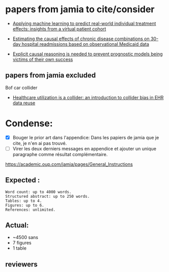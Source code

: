 # papers from jamia to cite/consider


- [Applying machine learning to predict real-world individual treatment effects: insights from a virtual patient cohort ](https://pubmed.ncbi.nlm.nih.gov/31220274/)

 
 - [Estimating the causal effects of chronic disease combinations on 30-day hospital readmissions based on observational Medicaid data](https://academic.oup.com/jamia/article/25/6/670/4677331?searchresult=1#210323777)

 - [Explicit causal reasoning is needed to prevent prognostic models being victims of their own success](https://academic.oup.com/jamia/article/26/12/1675/5625126?searchresult=1)


## papers from jamia excluded

Bof car collider 
- [Healthcare utilization is a collider: an introduction to collider bias in EHR data reuse](https://academic.oup.com/jamia/article/30/5/971/7031302?searchresult=1)

 

 # Condense:

- [x] Bouger le prior art dans l'appendice: Dans les papiers de jamia que je cite, je n'en ai pas trouvé. 
- [ ] Virer les deux derniers messages en appendice et ajouter un unique paragraphe comme résultat complémentaire. 

https://academic.oup.com/jamia/pages/General_Instructions

## Expected :
    Word count: up to 4000 words.
    Structured abstract: up to 250 words.
    Tables: up to 4.
    Figures: up to 6.
    References: unlimited.

## Actual:

- ~4500 sans
- 7 figures 
- 1 table

## reviewers 


